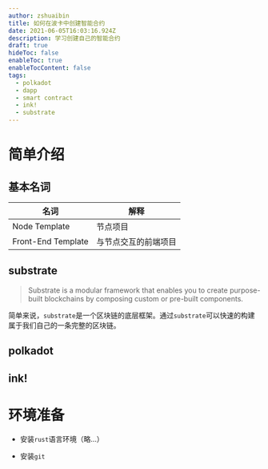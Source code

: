 ```yaml
---
author: zshuaibin
title: 如何在波卡中创建智能合约
date: 2021-06-05T16:03:16.924Z
description: 学习创建自己的智能合约
draft: true
hideToc: false
enableToc: true
enableTocContent: false
tags:
  - polkadot
  - dapp
  - smart contract
  - ink!
  - substrate
---
```


# 简单介绍

## 基本名词

| 名词               | 解释                 |
| ------------------ | -------------------- |
| Node Template      | 节点项目             |
| Front-End Template | 与节点交互的前端项目 |

## substrate

> Substrate is a modular framework that enables you to create purpose-built blockchains by composing custom or pre-built components.

简单来说，`substrate`是一个区块链的底层框架。通过`substrate`可以快速的构建属于我们自己的一条完整的区块链。

## polkadot

## ink!

# 环境准备

* 安装`rust`语言环境（略...）

* 安装`git`





